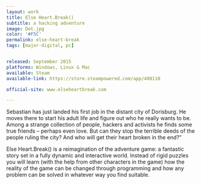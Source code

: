 ```yaml
---
layout: work
title: Else Heart.Break()
subtitle: a hacking adventure
image: Dot.jpg
color: '#F5C'
permalink: else-heart-break
tags: [major-digital, pc]


released: September 2015
platforms: Windows, Linux & Mac
available: Steam
available-link: https://store.steampowered.com/app/400110

official-site: www.elseheartbreak.com

---
```


Sebastian has just landed his first job in the distant city of Dorisburg. He moves there to start his adult life and figure out who he really wants to be. Among a strange collection of people, hackers and activists he finds some true friends – perhaps even love. But can they stop the terrible deeds of the people ruling the city? And who will get their heart broken in the end?”

Else Heart.Break() is a reimagination of the adventure game: a fantastic story set in a fully dynamic and interactive world. Instead of rigid puzzles you will learn (with the help from other characters in the game) how the reality of the game can be changed through programming and how any problem can be solved in whatever way you find suitable.
